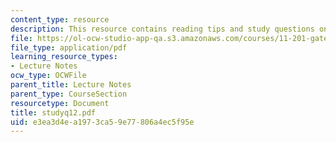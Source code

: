 ```yaml
---
content_type: resource
description: This resource contains reading tips and study questions on session 12.
file: https://ol-ocw-studio-app-qa.s3.amazonaws.com/courses/11-201-gateway-planning-action-fall-2005/e3ea3d4ea1973ca59e77806a4ec5f95e_studyq12.pdf
file_type: application/pdf
learning_resource_types:
- Lecture Notes
ocw_type: OCWFile
parent_title: Lecture Notes
parent_type: CourseSection
resourcetype: Document
title: studyq12.pdf
uid: e3ea3d4e-a197-3ca5-9e77-806a4ec5f95e
---
```

